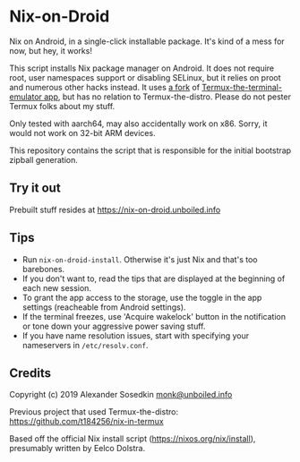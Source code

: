 # Nix-on-Droid

Nix on Android, in a single-click installable package.
It's kind of a mess for now, but hey, it works!

This script installs Nix package manager on Android.
It does not require root, user namespaces support or disabling SELinux,
but it relies on proot and numerous other hacks instead.
It uses [a fork](https://github.com/t184256/nix-on-droid-app)
of [Termux-the-terminal-emulator app](https://github.com/termux/termux-app),
but has no relation to Termux-the-distro.
Please do not pester Termux folks about my stuff.

Only tested with aarch64, may also accidentally work on x86.
Sorry, it would not work on 32-bit ARM devices.

This repository contains the script
that is responsible for the initial bootstrap zipball generation.

## Try it out

Prebuilt stuff resides at https://nix-on-droid.unboiled.info


## Tips

* Run `nix-on-droid-install`. Otherwise it's just Nix and that's too barebones.
* If you don't want to, read the tips that are displayed at the beginning
  of each new session.
* To grant the app access to the storage, use the toggle in the app settings
  (reacheable from Android settings).
* If the terminal freezes, use 'Acquire wakelock' button in the notification
  or tone down your aggressive power saving stuff.
* If you have name resolution issues,
  start with specifying your nameservers in `/etc/resolv.conf`.


## Credits

Copyright (c) 2019 Alexander Sosedkin <monk@unboiled.info>

Previous project that used Termux-the-distro:
https://github.com/t184256/nix-in-termux

Based off the official Nix install script (https://nixos.org/nix/install),
presumably written by Eelco Dolstra.
